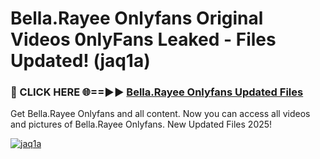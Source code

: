 # Bella.Rayee Onlyfans Original Videos 0nlyFans Leaked - Files Updated! (jaq1a)

<h3>🔴 CLICK HERE 🌐==►► <a href="https://tinyurl.com/ehrbuxhb" rel="nofollow">Bella.Rayee Onlyfans Updated Files</a></h3>

Get Bella.Rayee Onlyfans and all content. Now you can access all videos and pictures of Bella.Rayee Onlyfans. New Updated Files 2025!

[![jaq1a](https://i.imgur.com/lVYEuWS.gif)](https://tinyurl.com/ehrbuxhb)
